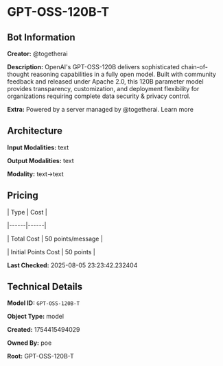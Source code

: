 # GPT-OSS-120B-T

## Bot Information

**Creator:** @togetherai

**Description:** OpenAI's GPT-OSS-120B delivers sophisticated chain-of-thought reasoning capabilities in a fully open model. Built with community feedback and released under Apache 2.0, this 120B parameter model provides transparency, customization, and deployment flexibility for organizations requiring complete data security & privacy control.

**Extra:** Powered by a server managed by @togetherai. Learn more


## Architecture

**Input Modalities:** text

**Output Modalities:** text

**Modality:** text->text


## Pricing

| Type | Cost |

|------|------|

| Total Cost | 50 points/message |

| Initial Points Cost | 50 points |


**Last Checked:** 2025-08-05 23:23:42.232404


## Technical Details

**Model ID:** `GPT-OSS-120B-T`

**Object Type:** model

**Created:** 1754415494029

**Owned By:** poe

**Root:** GPT-OSS-120B-T
